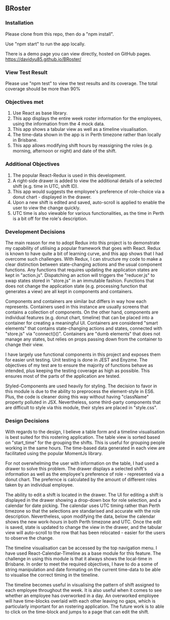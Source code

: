 ## BRoster

### Installation
Please clone from this repo, then do a "npm install".

Use "npm start" to run the app locally.

There is a demo page you can view directly, hosted on GitHub pages.
https://davidyu85.github.io/BRoster/

### View Test Result
Please use "npm test" to view the test results and its coverage. The total coverage should be more than 90%

### Objectives met
1. Use React as base library.
2. This app displays the entire week roster information for the employees, using the information from the 4 mock data.
3. This app shows a tabular view as well as a timeline visualisation.
4. The time-data shown in the app is in Perth timezone rather than locally in Brisbane.
5. This app allows modifying shift hours by reassigning the roles (e.g. morning, afternoon or night) and date of the shift.

### Additional Objectives
1. The popular React-Redux is used in this development.
2. A right-side drawer is added to view the additional details of a selected shift (e.g. time in UTC, shift ID).
3. This app would suggests the employee's preference of role-choice via a donut chart - displayed in the drawer.
4. Upon a new shift is edited and saved, auto-scroll is applied to enable the user to view the change quickly.
5. UTC time is also viewable for various functionalities, as the time in Perth is a bit off for the role's description.

### Development Decisions
The main reason for me to adopt Redux into this project is to demonstrate my capability of utilising a popular framework that goes with React. Redux is known to have quite a bit of learning curve, and this app shows that I had overcome such challenges. With Redux, I can structure my code to make a clear distinction between state-changing actions and the usual component functions. Any functions that requires updating the application states are kept in "action.js". Dispatching an action will triggers the "reducer.js" to swap states stored in "store.js" in an immutable fashion. Functions that does not change the application state (e.g. processing function that generates a view) are all kept in components and containers.

Components and containers are similar but differs in way how each represents. Containers used in this instance are usually screens that contains a collection of components. On the other hand, components are individual features (e.g. donut chart, timeline) that can be placed into a container for creating a meaningful UI. Containers are considered "smart elements" that contains state-changing actions and states, connected with "store.js" via "connect()()". Containers are "dumb elements" that does not manage any states, but relies on props passing down from the container to change their view.

I have largely use functional components in this project and exposes them for easier unit testing. Unit testing is done in JEST and Enyzme. The objectives of my test are to ensure the majority of functions behave as intended, plus keeping the testing coverage as high as possible. This ensures most of the parts of the application are tested.

Styled-Components are used heavily for styling. The decision to favor in this module is due to the ability to preprocess the element-style in ES6. Plus, the code is cleaner doing this way without having "className" property polluted in JSX. Nevertheless, some third-party components that are difficult to style via this module, their styles are placed in "style.css".

### Design Decisions
With regards to the design, I believe a table form and a timeline visualisation is best suited for this rostering application. The table view is sorted based on "start_time" for the grouping the shifts. This is useful for grouping people working in the same hours. The time-based data generated in each view are facilitated using the popular MomentJs library.

For not overwhelming the user with information on the table, I had used a drawer to solve this problem. The drawer displays a selected shift's information as well as the employee's preference of role - represented via a donut chart. The prefernce is calculated by the amount of different roles taken by an individual employee.

The ability to edit a shift is located in the drawer. The UI for editing a shift is displayed in the drawer showing a drop-down box for role selection, and a calendar for date picking. The calendar uses UTC timing rather than Perth timezone so that the selections are standarised and accurate with the role description. Nevertheless, upon modifying the data, below the calendar shows the new work-hours in both Perth timezone and UTC. Once the edit is saved, state is updated to change the view in the drawer, and the tabular view will auto-scroll to the row that has been relocated - easier for the users to observe the change.

The timeline visualisation can be accessed by the top navigation menu. I have used React-Calendar-Timeline as a base module for this feature. The challenge in using this module is that it always shows the local-time in Brisbane. In order to meet the required objectives, I have to do a some of string manipulation and date formating on the current time-data to be able to visualise the correct timing in the timeline. 

The timeline becomes useful in visualising the pattern of shift assigned to each employee throughout the week. It is also useful when it comes to see whether an employee has overworked in a day. An overworked employee will have time-blocks overlaid with each other leaving no gaps, which is particularly important for an rostering application. The future work is to able to click on the time-block and jumps to a page that can edit the shift.
